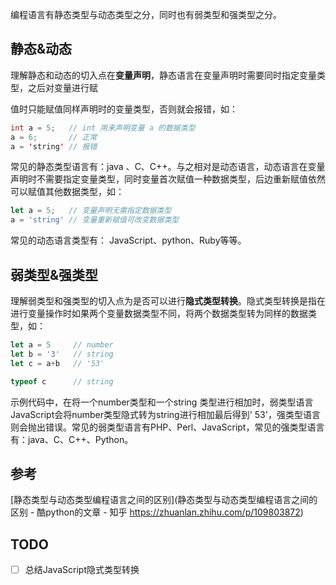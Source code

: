 编程语言有静态类型与动态类型之分，同时也有弱类型和强类型之分。

## 静态&动态

理解静态和动态的切入点在**变量声明**，静态语言在变量声明时需要同时指定变量类型，之后对变量进行赋

值时只能赋值同样声明时的变量类型，否则就会报错，如：

```java
int a = 5;   // int 用来声明变量 a 的数据类型
a = 6;       // 正常
a = 'string' // 报错
```

常见的静态类型语言有：java 、C、C++。与之相对是动态语言，动态语言在变量声明时不需要指定变量类型，同时变量首次赋值一种数据类型，后边重新赋值依然可以赋值其他数据类型，如：

```javascript
let a = 5;   // 变量声明无需指定数据类型
a = 'string' // 变量重新赋值可改变数据类型
```

常见的动态语言类型有： JavaScript、python、Ruby等等。

## 弱类型&强类型

理解弱类型和强类型的切入点为是否可以进行**隐式类型转换**。隐式类型转换是指在进行变量操作时如果两个变量数据类型不同，将两个数据类型转为同样的数据类型，如：

```javascript
let a = 5     // number
let b = '3'   // string
let c = a+b   // '53'

typeof c      // string
```

示例代码中，在将一个number类型和一个string 类型进行相加时，弱类型语言JavaScript会将number类型隐式转为string进行相加最后得到' 53'，强类型语言则会抛出错误。常见的弱类型语言有PHP、Perl、JavaScript，常见的强类型语言有：java、C、C++、Python。

## 参考

[静态类型与动态类型编程语言之间的区别](静态类型与动态类型编程语言之间的区别 - 酷python的文章 - 知乎 https://zhuanlan.zhihu.com/p/109803872)

## TODO

- [ ] 总结JavaScript隐式类型转换







































